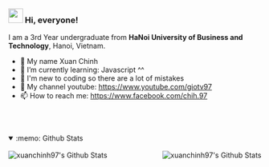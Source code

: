 ### <img src="https://github.com/TheDudeThatCode/TheDudeThatCode/blob/master/Assets/Hi.gif" width="29px"> Hi, everyone!

I am a 3rd Year undergraduate from <b>HaNoi University of Business and Technology</b>, Hanoi, Vietnam.
- 👋 My name Xuan Chinh
- 🌱 I’m currently learning: Javascript ^^
- 📣 I'm new to coding so there are a lot of mistakes
- 🎈 My channel youtube: https://www.youtube.com/giotv97
- 📫 How to reach me: https://www.facebook.com/chih.97

<br><br>

<details open="true">
  <summary>:memo: Github Stats </summary>
  <br />
  <img align="left" alt="xuanchinh97's Github Stats" src="https://github-readme-stats.vercel.app/api?username=xuanchinh97&show_icons=true&hide_border=false" />

  <img align="right" alt="xuanchinh97's Github Stats" src="https://github-readme-stats.vercel.app/api/top-langs/?username=xuanchinh97&show_icons=true&hide_border=false" />
</details>


